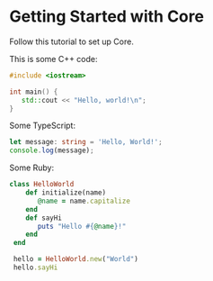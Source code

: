 # Getting Started with Core

Follow this tutorial to set up Core.

This is some C++ code:

```c++
#include <iostream>

int main() {
   std::cout << "Hello, world!\n";
}
```

Some TypeScript:

```typescript
let message: string = 'Hello, World!';
console.log(message);
```

Some Ruby:

```ruby
class HelloWorld
    def initialize(name)
       @name = name.capitalize
    end
    def sayHi
       puts "Hello #{@name}!"
    end
 end

 hello = HelloWorld.new("World")
 hello.sayHi
```

